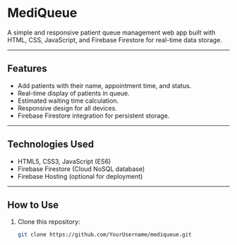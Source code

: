 # MediQueue

A simple and responsive patient queue management web app built with HTML, CSS, JavaScript, and Firebase Firestore for real-time data storage.

---

## Features

- Add patients with their name, appointment time, and status.
- Real-time display of patients in queue.
- Estimated waiting time calculation.
- Responsive design for all devices.
- Firebase Firestore integration for persistent storage.

---

## Technologies Used

- HTML5, CSS3, JavaScript (ES6)
- Firebase Firestore (Cloud NoSQL database)
- Firebase Hosting (optional for deployment)

---

## How to Use

1. Clone this repository:

   ```bash
   git clone https://github.com/YourUsername/mediqueue.git
